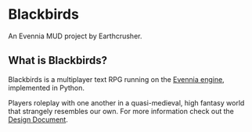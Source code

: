 # Blackbirds

An Evennia MUD project by Earthcrusher.

## What is Blackbirds?

Blackbirds is a multiplayer text RPG running on the [Evennia engine](http://www.evennia.com/), implemented in Python.

Players roleplay with one another in a quasi-medieval, high fantasy world that strangely resembles our own. For more information check out the [Design Document](https://github.com/Earthcrusher/Blackbirds/blob/dev/Design%20Document.md).